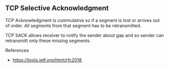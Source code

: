 ## TCP Selective Acknowledgment

TCP Acknowledgment is cummulative so if a segment is lost or arrives out of order. All segments from that segment has to be 
retransmitted.

TCP SACK allows receiver to notify the sender about gap and so sender can retransmitt only these missing segments.

References

* https://tools.ietf.org/html/rfc2018
